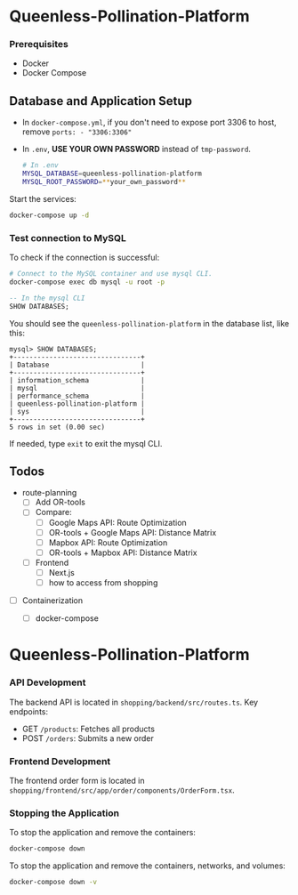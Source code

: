 # Queenless-Pollination-Platform

### Prerequisites
- Docker
- Docker Compose

## Database and Application Setup

- In `docker-compose.yml`, if you don't need to expose port 3306 to host, remove `ports: - "3306:3306"`
- In `.env`, **USE YOUR OWN PASSWORD** instead of `tmp-password`.

    ```bash
    # In .env
    MYSQL_DATABASE=queenless-pollination-platform
    MYSQL_ROOT_PASSWORD=**your_own_password**
    ```


Start the services:
```bash
docker-compose up -d
```

### Test connection to MySQL

To check if the connection is successful:

```bash
# Connect to the MySQL container and use mysql CLI.
docker-compose exec db mysql -u root -p
```

```sql
-- In the mysql CLI
SHOW DATABASES;
```

You should see the `queenless-pollination-platform` in the database list, like this:
```text
mysql> SHOW DATABASES;
+--------------------------------+
| Database                       |
+--------------------------------+
| information_schema             |
| mysql                          |
| performance_schema             |
| queenless-pollination-platform |
| sys                            |
+--------------------------------+
5 rows in set (0.00 sec)
```

If needed, type `exit` to exit the mysql CLI.


## Todos

- route-planning
    - [ ] Add OR-tools
    - [ ] Compare:
        - [ ] Google Maps API: Route Optimization
        - [ ] OR-tools + Google Maps API: Distance Matrix
        - [ ] Mapbox API: Route Optimization
        - [ ] OR-tools + Mapbox API: Distance Matrix
    - [ ] Frontend
        - [ ] Next.js
        - [ ] how to access from shopping
- [ ] Containerization
    - [ ] docker-compose


# Queenless-Pollination-Platform


### API Development

The backend API is located in `shopping/backend/src/routes.ts`. Key endpoints:
- GET `/products`: Fetches all products
- POST `/orders`: Submits a new order

### Frontend Development

The frontend order form is located in `shopping/frontend/src/app/order/components/OrderForm.tsx`.

### Stopping the Application

To stop the application and remove the containers:
```bash
docker-compose down
```

To stop the application and remove the containers, networks, and volumes:
```bash
docker-compose down -v
```